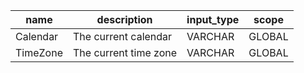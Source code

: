|   name   |      description      | input_type | scope  |
|----------|-----------------------|------------|--------|
| Calendar | The current calendar  | VARCHAR    | GLOBAL |
| TimeZone | The current time zone | VARCHAR    | GLOBAL |
